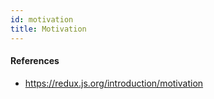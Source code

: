 ```yaml
---
id: motivation
title: Motivation
---
```


#### References

- https://redux.js.org/introduction/motivation
